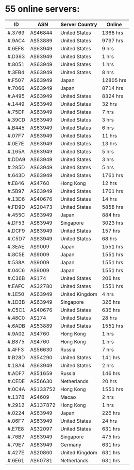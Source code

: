 # 55 online servers:

| ID | ASN | Server Country | Online |
| ------ | ------ | ------ | ------ |
| #.3769 | AS46844 | United States | 1368 hrs |
| #.9AC4 | AS53889 | United States | 9797 hrs |
| #.6EF8 | AS63949 | United States | 9 hrs |
| #.D363 | AS63949 | United States | 1 hrs |
| #.8051 | AS63949 | United States | 1 hrs |
| #.3EB4 | AS63949 | United States | 8 hrs |
| #.F507 | AS63949 | Japan | 12805 hrs |
| #.7066 | AS63949 | Japan | 8714 hrs |
| #.A495 | AS63949 | United States | 8324 hrs |
| #.1449 | AS63949 | United States | 32 hrs |
| #.75DF | AS63949 | United States | 7 hrs |
| #.39CD | AS63949 | United States | 3 hrs |
| #.B445 | AS63949 | United States | 6 hrs |
| #.07F7 | AS63949 | United States | 11 hrs |
| #.0E7E | AS63949 | United States | 13 hrs |
| #.165A | AS63949 | United States | 5 hrs |
| #.DDA9 | AS63949 | United States | 3 hrs |
| #.285D | AS63949 | United States | 5 hrs |
| #.643D | AS63949 | United States | 1761 hrs |
| #.E846 | AS4760 | Hong Kong | 12 hrs |
| #.5B97 | AS63949 | United States | 1761 hrs |
| #.13D6 | AS40676 | United States | 14 hrs |
| #.FD9D | AS20473 | United States | 5858 hrs |
| #.455C | AS63949 | Japan | 884 hrs |
| #.DF53 | AS63949 | Singapore | 3023 hrs |
| #.DCF9 | AS63949 | United States | 157 hrs |
| #.C5D7 | AS63949 | United States | 68 hrs |
| #.3EAE | AS9009 | Japan | 1551 hrs |
| #.8C5E | AS9009 | Japan | 1551 hrs |
| #.538A | AS9009 | Japan | 1551 hrs |
| #.04C6 | AS9009 | Japan | 1551 hrs |
| #.C36B | AS174 | United States | 206 hrs |
| #.EAFC | AS32780 | United States | 1551 hrs |
| #.1E50 | AS63949 | United Kingdom | 4 hrs |
| #.1D3B | AS63949 | Singapore | 326 hrs |
| #.C5C1 | AS40676 | United States | 636 hrs |
| #.48C0 | AS174 | United States | 28 hrs |
| #.6ADB | AS53889 | United States | 1551 hrs |
| #.9A02 | AS4760 | Hong Kong | 1 hrs |
| #.B875 | AS4760 | Hong Kong | 1 hrs |
| #.4FF3 | AS56630 | Russia | 7 hrs |
| #.B28D | AS54290 | United States | 141 hrs |
| #.18A4 | AS63949 | United States | 2 hrs |
| #.ADF7 | AS51659 | Russia | 146 hrs |
| #.CEDE | AS56630 | Netherlands | 20 hrs |
| #.0C4A | AS133752 | Hong Kong | 1551 hrs |
| #.137B | AS4609 | Macao | 2 hrs |
| #.2912 | AS137872 | Hong Kong | 1 hrs |
| #.0224 | AS63949 | Japan | 226 hrs |
| #.06F7 | AS63949 | United States | 24 hrs |
| #.E7E8 | AS32097 | United States | 631 hrs |
| #.76B7 | AS63949 | Singapore | 475 hrs |
| #.79E7 | AS63949 | Germany | 631 hrs |
| #.427E | AS20860 | United Kingdom | 631 hrs |
| #.6E61 | AS60781 | Netherlands | 631 hrs |

